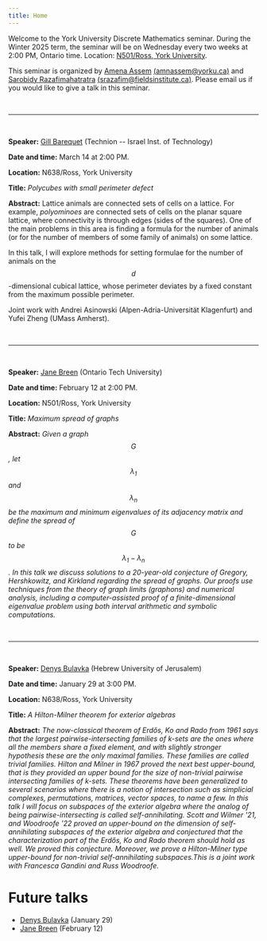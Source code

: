 ```yaml
---
title: Home
---
```


Welcome to the York University Discrete Mathematics seminar. During the Winter 2025 term, the seminar will be on Wednesday every two weeks at 2:00 PM, Ontario time. Location: [N501/Ross, York University](https://www.google.com/maps/dir//Toronto,+ON+M3J+1P3/@43.7722137,-79.5861929,12z/data=!4m8!4m7!1m0!1m5!1m1!1s0x882b2e2562b62519:0x7d29e594af98aab4!2m2!1d-79.5037922!2d43.7722433?entry=ttu&g_ep=EgoyMDI0MDkxOC4xIKXMDSoASAFQAw%3D%3D).

This seminar is organized by [Amena Assem](https://www.amenaassem.com/) [(amnassem@yorku.ca)](mailto:amnassem@yorku.ca) and [Sarobidy Razafimahatratra](https://sarobidyraz.com/) [(srazafim@fieldsinstitute.ca)](mailto:srazafim@fieldsinstitute.ca). Please email us if you would like to give a talk in this seminar.

<br>

---

<br>

**Speaker:** [Gill Barequet](https://barequet.cs.technion.ac.il/) (Technion -- Israel Inst. of Technology)

**Date and time:** March 14 at 2:00 PM.

**Location:** N638/Ross, York University

**Title:** *Polycubes with small perimeter defect* 

**Abstract:** Lattice animals are connected sets of cells on a lattice.  For example, *polyominoes* are connected sets of cells on the planar square lattice, where connectivity is through edges (sides of the squares).
One of the main problems in this area is finding a formula for the number of animals (or for the number of members of some family of animals) on some lattice.

In this talk, I will explore methods for setting formulae for the number of animals on the $$d$$-dimensional cubical lattice, whose perimeter deviates by a fixed constant from the maximum possible perimeter.
 
Joint work with Andrei Asinowski (Alpen-Adria-Universität Klagenfurt) and Yufei Zheng (UMass Amherst).


<br>

---

<br>

**Speaker:** [Jane Breen](https://sites.google.com/view/breenj) (Ontario Tech University)

**Date and time:** February 12 at 2:00 PM.

**Location:** N501/Ross, York University

**Title:** *Maximum spread of graphs* 

**Abstract:** *Given a graph $$G$$, let $$\lambda_1$$  and $$\lambda_n$$ be the maximum and minimum eigenvalues of its adjacency matrix and define the spread of $$G$$ to be $$\lambda_1-\lambda_n$$. In this talk we discuss solutions to a 20-year-old conjecture of Gregory, Hershkowitz, and Kirkland regarding the spread of graphs. Our proofs use techniques from the theory of graph limits (graphons) and numerical analysis, including a computer-assisted proof of a finite-dimensional eigenvalue problem using both interval arithmetic and symbolic computations.*

<br>

---

<br>

**Speaker:** [Denys Bulavka](https://kam.mff.cuni.cz/~dbulavka/) (Hebrew University of Jerusalem)

**Date and time:** January 29 at 3:00 PM.

**Location:** N638/Ross, York University

**Title:** *A Hilton-Milner theorem for exterior algebras* 

**Abstract:** *The now-classical theorem of Erdős, Ko and Rado from 1961 says that the largest pairwise-intersecting families of k-sets are the ones where all the members share a fixed element, and with slightly stronger hypothesis these are the only maximal families. These families are called trivial families. Hilton and Milner in 1967 proved the next best upper-bound, that is they provided an upper bound for the size of non-trivial pairwise intersecting families of k-sets. These theorems have been generalized to several scenarios where there is a notion of intersection such as simplicial complexes, permutations, matrices, vector spaces, to name a few. In this talk I will focus on subspaces of the exterior algebra where the analog of being pairwise-intersecting is called self-annihilating. Scott and Wilmer '21, and Woodroofe '22 proved an upper-bound on the dimension of self-annihilating subspaces of the exterior algebra and conjectured that the characterization part of the  Erdős, Ko and Rado theorem should hold as well. We proved this conjecture. Moreover, we prove a Hilton-Milner type upper-bound for non-trivial self-annihilating subspaces.This is a joint work with Francesca Gandini and Russ Woodroofe.*

# Future talks

* 	[Denys Bulavka](https://kam.mff.cuni.cz/~dbulavka/) (January 29)
* 	[Jane Breen](https://sites.google.com/view/breenj) (February 12)									
